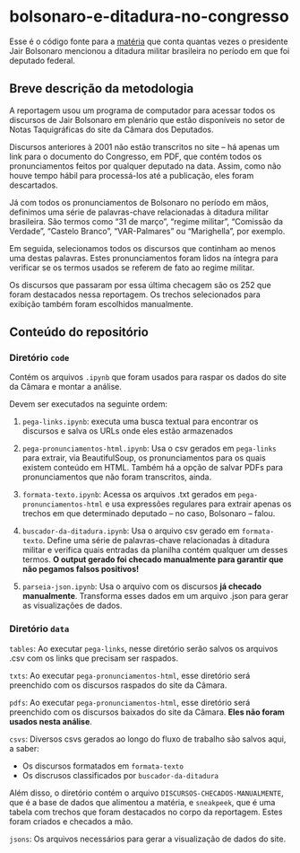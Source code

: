 # bolsonaro-e-ditadura-no-congresso

Esse é o código fonte para a [matéria](https://www.estadao.com.br/infograficos/politica,bolsonaro-mencionou-a-ditadura-em-1-3-de-seus-discursos-como-deputado,982285) que conta quantas vezes o presidente Jair Bolsonaro mencionou a ditadura militar brasileira no período em que foi deputado federal.

## Breve descrição da metodologia

A reportagem usou um programa de computador para acessar todos os discursos de Jair Bolsonaro em plenário que estão disponíveis no setor de Notas Taquigráficas do site da Câmara dos Deputados.

Discursos anteriores à 2001 não estão transcritos no site – há apenas um link para o documento do Congresso, em PDF, que contém todos os pronunciamentos feitos por qualquer deputado na data. Assim, como não houve tempo hábil para processá-los até a publicação, eles foram descartados.

Já com todos os pronunciamentos de Bolsonaro no período em mãos, definimos uma série de palavras-chave relacionadas à ditadura militar brasileira. São termos como “31 de março”, “regime militar”, “Comissão da Verdade”, “Castelo Branco”, “VAR-Palmares” ou “Marighella”, por exemplo. 

Em seguida, selecionamos todos os discursos que continham ao menos uma destas palavras. Estes pronunciamentos foram lidos na íntegra para verificar se os termos usados se referem de fato ao regime militar.

Os discursos que passaram por essa última checagem são os 252 que foram destacados nessa reportagem. Os trechos selecionados para exibição também foram escolhidos manualmente.

## Conteúdo do repositório

### Diretório `code`

Contém os arquivos `.ipynb` que foram usados para raspar os dados do site da Câmara e montar a análise.

Devem ser executados na seguinte ordem:

1. `pega-links.ipynb`: executa uma busca textual para encontrar os discursos e salva os URLs onde eles estão armazenados

2. `pega-pronunciamentos-html.ipynb`: Usa o csv gerados em `pega-links` para extrair, via BeautifulSoup, os pronunciamentos para os quais existem conteúdo em HTML. Também há a opção de salvar PDFs para pronunciamentos que não foram transcritos, ainda.

3. `formata-texto.ipynb`: Acessa os arquivos .txt gerados em `pega-pronunciamentos-html` e usa expressões regulares para extrair apenas os trechos em que determinado deputado – no caso, Bolsonaro – falou.

4. `buscador-da-ditadura.ipynb`: Usa o arquivo csv gerado em `formata-texto`. Define uma série de palavras-chave relacionadas à ditadura militar e verifica quais entradas da planilha contém qualquer um desses termos. **O output gerado foi checado manualmente para garantir que não pegamos falsos positivos!**

5. `parseia-json.ipynb`: Usa o arquivo com os discursos **já checado manualmente**. Transforma esses dados em um arquivo .json para gerar as visualizações de dados.

### Diretório `data`

`tables`: Ao executar `pega-links`, nesse diretório serão salvos os arquivos .csv com os links que precisam ser raspados.

`txts`: Ao executar `pega-pronunciamentos-html`, esse diretório será preenchido com os discursos raspados do site da Câmara.

`pdfs`: Ao executar `pega-pronunciamentos-html`, esse diretório será preenchido com os discursos baixados do site da Câmara. **Eles não foram usados nesta análise**.

`csvs`: Diversos csvs gerados ao longo do fluxo de trabalho são salvos aqui, a saber: 

  - Os discursos formatados em `formata-texto`
  - Os discrusos classificados por `buscador-da-ditadura`

Além disso, o diretório contém o arquivo `DISCURSOS-CHECADOS-MANUALMENTE`, que é a base de dados que alimentou a matéria, e `sneakpeek`, que é uma tabela com trechos que foram destacados no corpo da reportagem. Estes foram criados e checados a mão.

`jsons`: Os arquivos necessários para gerar a visualização de dados do site.
